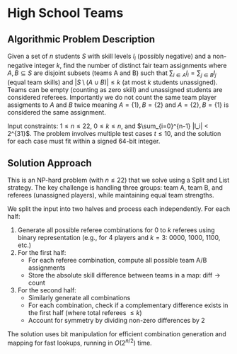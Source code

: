 
# High School Teams

## Algorithmic Problem Description


Given a set of $n$ students $S$ with skill levels $l_i$ (possibly negative) and a non-negative integer $k$, find the number of distinct fair team assignments where $A, B \subseteq S$ are disjoint subsets (teams A and B) such that $\sum_{i \in A} l_i = \sum_{j \in B} l_j$ (equal team skills) and $|S \setminus (A \cup B)| \leq k$ (at most $k$ students unassigned). Teams can be empty (counting as zero skill) and unassigned students are considered referees. Importantly we do not count the same team player assigments to $A$ and $B$ twice meaning $A =\{1\}, B=\{2\}$ and $A =\{2\}, B=\{1\}$ is considered the same assignment.

Input constraints: $1 \leq n \leq 22$, $0 \leq k \leq n$, and $\sum_{i=0}^{n-1} |l_i| < 2^{31}$. The problem involves multiple test cases $t \leq 10$, and the solution for each case must fit within a signed 64-bit integer.

## Solution Approach

This is an NP-hard problem (with $n \leq 22$) that we solve using a Split and List strategy. The key challenge is handling three groups: team A, team B, and referees (unassigned players), while maintaining equal team strengths. 

We split the input into two halves and process each independently. For each half:
1. Generate all possible referee combinations for $0$ to $k$ referees using binary representation (e.g., for 4 players and $k=3$: 0000, 1000, 1100, etc.)
2. For the first half:
   - For each referee combination, compute all possible team A/B assignments
   - Store the absolute skill difference between teams in a map: $\text{diff} \rightarrow \text{count}$
3. For the second half:
   - Similarly generate all combinations
   - For each combination, check if a complementary difference exists in the first half (where total referees $\leq k$)
   - Account for symmetry by dividing non-zero differences by 2

The solution uses bit manipulation for efficient combination generation and mapping for fast lookups, running in $O(2^{n/2})$ time.